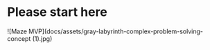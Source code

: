# Please start here
![Maze MVP](docs/assets/gray-labyrinth-complex-problem-solving-concept (1).jpg)

